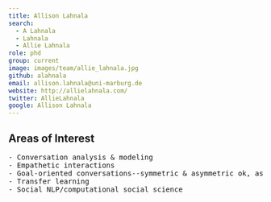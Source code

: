 ```yaml
---
title: Allison Lahnala
search:
  - A Lahnala
  - Lahnala
  - Allie Lahnala
role: phd
group: current
image: images/team/allie_lahnala.jpg
github: alahnala
email: allison.lahnala@uni-marburg.de
website: http://allielahnala.com/
twitter: AllieLahnala
google: Allison Lahnala
---
```


## Areas of Interest
  <pre>- Conversation analysis & modeling
- Empathetic interactions
- Goal-oriented conversations--symmetric & asymmetric ok, asynchronous or synchronous also ok
- Transfer learning
- Social NLP/computational social science
